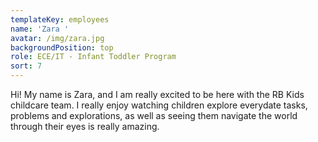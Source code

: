 ```yaml
---
templateKey: employees
name: 'Zara '
avatar: /img/zara.jpg
backgroundPosition: top
role: ECE/IT - Infant Toddler Program
sort: 7
---
```

Hi! My name is Zara, and I am really excited to be here with the RB Kids childcare team. I really enjoy watching children explore everydate tasks, problems and explorations, as well as seeing them navigate the world through their eyes is really amazing.
